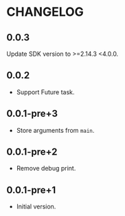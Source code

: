 # CHANGELOG

## 0.0.3

Update SDK version to >=2.14.3 <4.0.0.

## 0.0.2

- Support Future task.

## 0.0.1-pre+3

- Store arguments from `main`.

## 0.0.1-pre+2

- Remove debug print.

## 0.0.1-pre+1

- Initial version.
